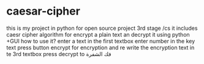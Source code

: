 # caesar-cipher
this is my project in python for open source project 3rd stage /cs
it includes caesr cipher algorithm for encrypt a plain text an decrypt it
using python +GUI
how to use it?
enter a text in the first textbox
enter number in the key text
press button encrypt for encryption
and re write the encryption text in te 3rd textbox
press decrypt to فك الشفرة 
